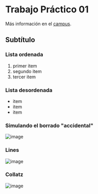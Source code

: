 # Trabajo Práctico 01

Más información en el [campus](https://campus.fcytcdelu.uader.edu.ar/course/view.php?id=95).

## Subtítulo

### Lista ordenada

1. primer item
2. segundo item
3. tercer item

### Lista desordenada

- item
- item
- item

### Simulando el borrado "accidental"

![image](https://github.com/wokcito/UADER_IS2_Kazanski_Maximiliano/assets/99556533/09fea79d-a9ac-4458-92b4-b53ada8f38fb)

### Lines

![image](https://github.com/wokcito/UADER_IS2_Kazanski_Maximiliano/assets/99556533/514137f9-b8c1-4272-932b-707ba8379360)

### Collatz

![image](https://github.com/wokcito/UADER_IS2_Kazanski_Maximiliano/assets/99556533/77561c4b-f9a7-4a3b-be0d-02b13e22cd99)
